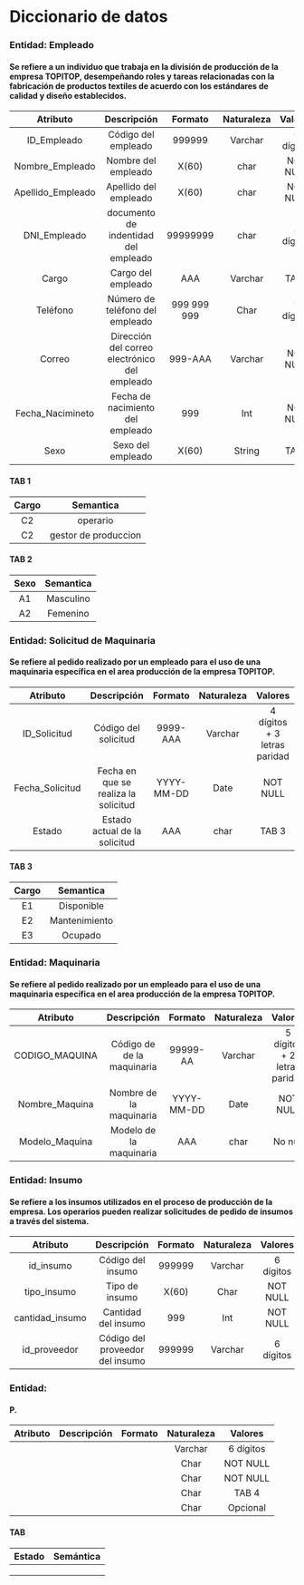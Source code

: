 # Diccionario de datos
### Entidad: Empleado
#### Se refiere a un individuo que trabaja en la división de producción de la empresa TOPITOP, desempeñando roles y tareas relacionadas con la fabricación de productos textiles de acuerdo con los estándares de calidad y diseño establecidos.

|     Atributo     |                  Descripción                  |   Formato   | Naturaleza |  Valores |
|:----------------:|:---------------------------------------------:|:-----------:|:----------:|:--------:|
|    ID_Empleado   |              Código del empleado              |   999999 |   Varchar  | 6 dígitos|
|  Nombre_Empleado |          Nombre del empleado                  |     X(60)    |   char   | NOT NULL |
| Apellido_Empleado|          Apellido del empleado                |     X(60)     |   char  | NOT NULL |
|  DNI_Empleado    |          documento de indentidad del empleado  |  99999999   |  char |  8 dígitos|
|       Cargo      |                Cargo del empleado              |     AAA     |   Varchar  | TAB1 |
|     Teléfono     |        Número de teléfono del empleado        | 999 999 999 |    Char    | 9 dígitos |
|      Correo      | Dirección del correo electrónico del empleado |   999-AAA   |   Varchar  | NOT NULL |
| Fecha_Nacimineto |        Fecha de nacimiento del empleado       |     999     |     Int    | NOT NULL |
|   Sexo              |           Sexo del empleado           |     X(60)    |   String   |TAB2 |


#### TAB 1                                                

|     Cargo    |    Semantica |         
|:---------------:|:-----------------:|
|     C2    |    operario |
| C2 |  gestor de produccion |

#### TAB 2

|     Sexo   |    Semantica |
|:---------------:|:-----------------:|
|     A1    |    Masculino |
| A2 |  Femenino|

### Entidad: Solicitud de Maquinaria
#### Se refiere al pedido realizado por un empleado para el uso de una maquinaria específica en el area producción de la empresa TOPITOP.

|     Atributo     |                  Descripción                  |   Formato   | Naturaleza |  Valores |
|:----------------:|:---------------------------------------------:|:-----------:|:----------:|:--------:|
|    ID_Solicitud |              Código del solicitud              |   9999-AAA   |   Varchar  | 4 dígitos + 3 letras paridad|
|  Fecha_Solicitud |          Fecha en que se realiza la solicitud |    YYYY-MM-DD  |  Date  | NOT NULL |
| Estado           |          Estado actual de la solicitud         |   AAA   |   char  | TAB 3 |

#### TAB 3

|     Cargo    |    Semantica |
|:---------------:|:-----------------:|
|     E1    |    Disponible|
| E2 |  Mantenimiento |
| E3 |  Ocupado |

### Entidad: Maquinaria
#### Se refiere al pedido realizado por un empleado para el uso de una maquinaria específica en el area producción de la empresa TOPITOP.

|     Atributo     |                  Descripción                  |   Formato   | Naturaleza |  Valores |
|:----------------:|:---------------------------------------------:|:-----------:|:----------:|:--------:|
|    CODIGO_MAQUINA |              Código de de la maquinaria             |   99999-AA   |   Varchar  | 5 dígitos + 2 letras paridad|
|  Nombre_Maquina |          Nombre de la maquinaria   |  YYYY-MM-DD  |  Date  | NOT NULL |
| Modelo_Maquina        |          Modelo de la maquinaria       |   AAA   |   char  | No null |

### Entidad: Insumo
#### Se refiere a los insumos utilizados en el proceso de producción de la empresa. Los operarios pueden realizar solicitudes de pedido de insumos a través del sistema.
|     Atributo      |              Descripción                  |   Formato   | Naturaleza |  Valores |
|:-----------------:|:-----------------------------------------:|:-----------:|:----------:|:--------:|
|   id_insumo       |        Código del insumo                  |   999999    |   Varchar  | 6 dígitos|
|   tipo_insumo     |        Tipo de insumo                      |     X(60)   |   Char     | NOT NULL |
|   cantidad_insumo |        Cantidad del insumo                 |     999     |   Int      | NOT NULL |
|   id_proveedor    |        Código del proveedor del insumo     |   999999    |   Varchar  | 6 dígitos|

### Entidad: 
#### P.

|     Atributo      |              Descripción                  |   Formato   | Naturaleza |  Valores |
|:-----------------:|:-----------------------------------------:|:-----------:|:----------:|:--------:|
|                   |                                           |             |   Varchar  | 6 dígitos|
|                   |                                           |             |   Char     | NOT NULL |
|                   |                                           |             |   Char     | NOT NULL |
|                   |                                           |             |   Char     | TAB 4    |
|                   |                                           |             |   Char     | Opcional |
  
#### TAB 
|    Estado    |          Semántica          |
|:------------:|:---------------------------:|
|              |                             |
|              |                             |
|              |                             |
